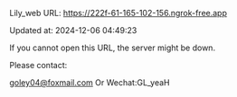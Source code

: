 Lily_web URL: https://222f-61-165-102-156.ngrok-free.app

Updated at: 2024-12-06 04:49:23

If you cannot open this URL, the server might be down.

Please contact: 

goley04@foxmail.com Or Wechat:GL_yeaH